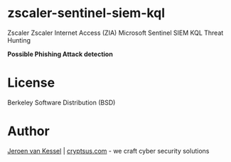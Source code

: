 # zscaler-sentinel-siem-kql
Zscaler Zscaler Internet Access (ZIA) Microsoft Sentinel SIEM KQL Threat Hunting

**Possible Phishing Attack detection**

# License
Berkeley Software Distribution (BSD)

# Author
[Jeroen van Kessel](https://twitter.com/jeroenvkessel) | [cryptsus.com](https://cryptsus.com) - we craft cyber security solutions
